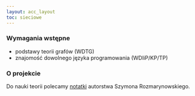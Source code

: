 ```yaml
---
layout: acc_layout
toc: sieciowe
---
```


### Wymagania wstępne
* podstawy teorii grafów (WDTG)
* znajomość dowolnego języka programowania (WDIiP/KP/TP)

### O projekcie
Do nauki teorii polecamy [notatki](https://goo.gl/pj49du) autorstwa Szymona Rozmarynowskiego.
